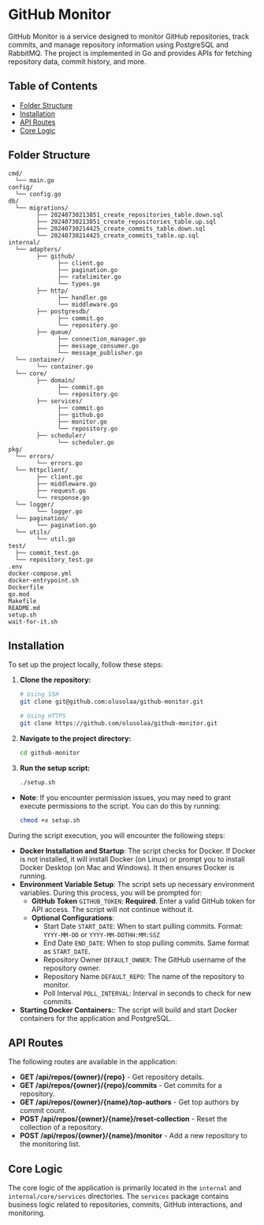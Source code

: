 
# GitHub Monitor

GitHub Monitor is a service designed to monitor GitHub repositories, track commits, and manage repository information using PostgreSQL and RabbitMQ. The project is implemented in Go and provides APIs for fetching repository data, commit history, and more.

## Table of Contents

- [Folder Structure](#folder-structure)
- [Installation](#installation)
- [API Routes](#api-routes)
- [Core Logic](#core-logic)

## Folder Structure

```plaintext
cmd/
  └── main.go
config/
  └── config.go
db/
  └── migrations/
        ├── 20240730213851_create_repositories_table.down.sql
        ├── 20240730213851_create_repositories_table.up.sql
        ├── 20240730214425_create_commits_table.down.sql
        └── 20240730214425_create_commits_table.up.sql
internal/
  └── adapters/
        ├── github/
              ├── client.go
              ├── pagination.go
              ├── ratelimiter.go
              └── types.go
        ├── http/
              ├── handler.go
              └── middleware.go
        ├── postgresdb/
              ├── commit.go
              └── repository.go
        ├── queue/
              ├── connection_manager.go
              ├── message_consumer.go
              └── message_publisher.go
  └── container/
        └── container.go
  └── core/
        ├── domain/
              ├── commit.go
              └── repository.go
        ├── services/
              ├── commit.go
              ├── github.go
              ├── monitor.go
              └── repository.go
        ├── scheduler/
              └── scheduler.go
pkg/
  └── errors/
        └── errors.go
  └── httpclient/
        ├── client.go
        ├── middleware.go
        ├── request.go
        └── response.go
  └── logger/
        └── logger.go
  └── pagination/
        └── pagination.go
  └── utils/
        └── util.go
test/
  ├── commit_test.go
  └── repository_test.go
.env
docker-compose.yml
docker-entrypoint.sh
Dockerfile
go.mod
Makefile
README.md
setup.sh
wait-for-it.sh
```

## Installation

To set up the project locally, follow these steps:

1. **Clone the repository:**

    ```sh
    # Using SSH
    git clone git@github.com:olusolaa/github-monitor.git

    # Using HTTPS
    git clone https://github.com/olusolaa/github-monitor.git
    ```

2. **Navigate to the project directory:**
    ```sh
   cd github-monitor
   ```

3. **Run the setup script:**

    ```sh
    ./setup.sh
    ```

- **Note**: If you encounter permission issues, you may need to grant execute permissions to the script. You can do this by running:

    ```sh
    chmod +x setup.sh
    ```
  
During the script execution, you will encounter the following steps:

- **Docker Installation and Startup**:
  The script checks for Docker. If Docker is not installed, it will install Docker (on Linux) or prompt you to install Docker Desktop (on Mac and Windows). It then ensures Docker is running.
- **Environment Variable Setup**:
  The script sets up necessary environment variables. During this process, you will be prompted for:
    - **GitHub Token** `GITHUB_TOKEN`: **Required**. Enter a valid GitHub token for API access. The script will not continue without it.
    - **Optional Configurations**:
         - Start Date `START_DATE`: When to start pulling commits. Format: `YYYY-MM-DD` or `YYYY-MM-DDTHH:MM:SSZ`
         - End Date `END_DATE`: When to stop pulling commits. Same format as `START_DATE`.
         - Repository Owner `DEFAULT_OWNER`: The GitHub username of the repository owner.
         - Repository Name `DEFAULT_REPO`: The name of the repository to monitor.
         - Poll Interval `POLL_INTERVAL`: Interval in seconds to check for new commits.
- **Starting Docker Containers:**:
  The script will build and start Docker containers for the application and PostgreSQL.


## API Routes

The following routes are available in the application:

- **GET /api/repos/{owner}/{repo}** - Get repository details.
- **GET /api/repos/{owner}/{repo}/commits** - Get commits for a repository.
- **GET /api/repos/{owner}/{name}/top-authors** - Get top authors by commit count.
- **POST /api/repos/{owner}/{name}/reset-collection** - Reset the collection of a repository.
- **POST /api/repos/{owner}/{name}/monitor** - Add a new repository to the monitoring list.

## Core Logic

The core logic of the application is primarily located in the `internal` and `internal/core/services` directories. The `services` package contains business logic related to repositories, commits, GitHub interactions, and monitoring.